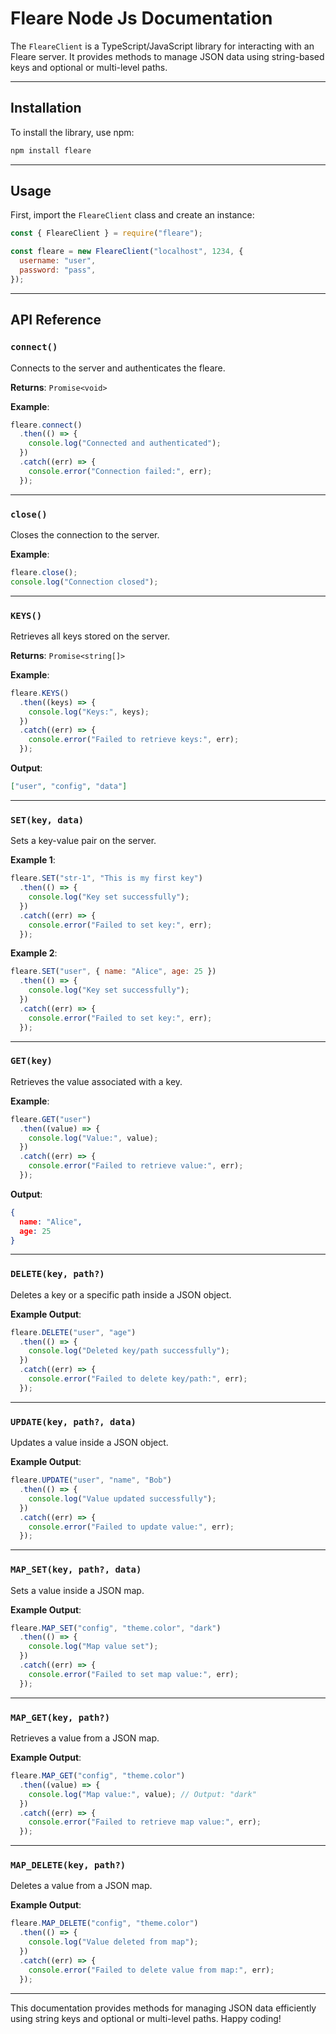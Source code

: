 # Fleare Node Js Documentation

The `FleareClient` is a TypeScript/JavaScript library for interacting with an Fleare server. It provides methods to manage JSON data using string-based keys and optional or multi-level paths.

---

## Installation

To install the library, use npm:

```bash
npm install fleare
```

---

## Usage

First, import the `FleareClient` class and create an instance:

```javascript
const { FleareClient } = require("fleare");

const fleare = new FleareClient("localhost", 1234, {
  username: "user",
  password: "pass",
});
```

---

## API Reference

### `connect()`
Connects to the server and authenticates the fleare.

**Returns**: `Promise<void>`

**Example**:
```javascript
fleare.connect()
  .then(() => {
    console.log("Connected and authenticated");
  })
  .catch((err) => {
    console.error("Connection failed:", err);
  });
```

---

### `close()`
Closes the connection to the server.

**Example**:
```javascript
fleare.close();
console.log("Connection closed");
```

---

### `KEYS()`
Retrieves all keys stored on the server.

**Returns**: `Promise<string[]>`

**Example**:
```javascript
fleare.KEYS()
  .then((keys) => {
    console.log("Keys:", keys);
  })
  .catch((err) => {
    console.error("Failed to retrieve keys:", err);
  });
```

**Output**:
```json
["user", "config", "data"]
```
---

### `SET(key, data)`
Sets a key-value pair on the server.

**Example 1**:
```javascript
fleare.SET("str-1", "This is my first key")
  .then(() => {
    console.log("Key set successfully");
  })
  .catch((err) => {
    console.error("Failed to set key:", err);
  });
```

**Example 2**:
```javascript
fleare.SET("user", { name: "Alice", age: 25 })
  .then(() => {
    console.log("Key set successfully");
  })
  .catch((err) => {
    console.error("Failed to set key:", err);
  });
```
---

### `GET(key)`
Retrieves the value associated with a key.

**Example**:
```javascript
fleare.GET("user")
  .then((value) => {
    console.log("Value:", value);
  })
  .catch((err) => {
    console.error("Failed to retrieve value:", err);
  });
```
**Output**:
```json
{
  name: "Alice",
  age: 25
}
```
---

### `DELETE(key, path?)`
Deletes a key or a specific path inside a JSON object.

**Example Output**:
```javascript
fleare.DELETE("user", "age")
  .then(() => {
    console.log("Deleted key/path successfully");
  })
  .catch((err) => {
    console.error("Failed to delete key/path:", err);
  });
```

---

### `UPDATE(key, path?, data)`
Updates a value inside a JSON object.

**Example Output**:
```javascript
fleare.UPDATE("user", "name", "Bob")
  .then(() => {
    console.log("Value updated successfully");
  })
  .catch((err) => {
    console.error("Failed to update value:", err);
  });
```

---

### `MAP_SET(key, path?, data)`
Sets a value inside a JSON map.

**Example Output**:
```javascript
fleare.MAP_SET("config", "theme.color", "dark")
  .then(() => {
    console.log("Map value set");
  })
  .catch((err) => {
    console.error("Failed to set map value:", err);
  });
```

---

### `MAP_GET(key, path?)`
Retrieves a value from a JSON map.

**Example Output**:
```javascript
fleare.MAP_GET("config", "theme.color")
  .then((value) => {
    console.log("Map value:", value); // Output: "dark"
  })
  .catch((err) => {
    console.error("Failed to retrieve map value:", err);
  });
```

---

### `MAP_DELETE(key, path?)`
Deletes a value from a JSON map.

**Example Output**:
```javascript
fleare.MAP_DELETE("config", "theme.color")
  .then(() => {
    console.log("Value deleted from map");
  })
  .catch((err) => {
    console.error("Failed to delete value from map:", err);
  });
```

---

This documentation provides methods for managing JSON data efficiently using string keys and optional or multi-level paths. Happy coding!
